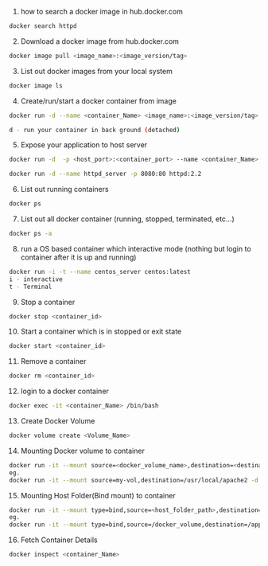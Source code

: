 
1. how to search a docker image in hub.docker.com
```sh
docker search httpd
```
2. Download a docker image from hub.docker.com
```sh
docker image pull <image_name>:<image_version/tag>
```

3. List out docker images from your local system
```sh
docker image ls
```

4. Create/run/start a docker container from image
```sh
docker run -d --name <container_Name> <image_name>:<image_version/tag>

d - run your container in back ground (detached)
```

5. Expose your application to host server
```sh
docker run -d  -p <host_port>:<container_port> --name <container_Name> <image_name>:<Image_version/tag>

docker run -d --name httpd_server -p 8080:80 httpd:2.2
```

6. List out running containers
```sh
docker ps
```

7. List out all docker container (running, stopped, terminated, etc...)
```sh
docker ps -a
```

8. run a OS based container which interactive mode (nothing but login to container after it is up and running)

```sh
docker run -i -t --name centos_server centos:latest
i - interactive
t - Terminal
```

9. Stop a container 
```sh
docker stop <container_id>
```

10. Start a container which is in stopped or exit state

```sh
docker start <container_id>
```
11. Remove a container

```sh
docker rm <container_id>
```

12. login to a docker container
```sh
docker exec -it <container_Name> /bin/bash
```

13. Create Docker Volume
```sh
docker volume create <Volume_Name>
```

14. Mounting Docker volume to container
```sh
docker run -it --mount source=<docker_volume_name>,destination=<destination-folder> -d <container-name>
eg.
docker run -it --mount source=my-vol,destination=/usr/local/apache2 -d -p 80:80 httpd
```


15. Mounting Host Folder(Bind mount) to container
```sh
docker run -it --mount type=bind,source=<host_folder_path>,destination=<destination-folder> -d <container-name>
eg.
docker run -it --mount type=bind,source=/docker_volume,destination=/app -d -p 80:80 nginx
```


16. Fetch Container Details
```sh
docker inspect <container_Name>
```
